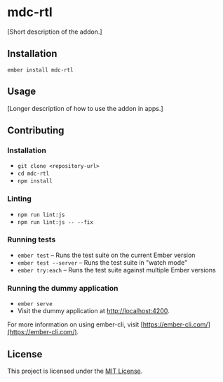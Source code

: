 mdc-rtl
==============================================================================

[Short description of the addon.]

Installation
------------------------------------------------------------------------------

```
ember install mdc-rtl
```


Usage
------------------------------------------------------------------------------

[Longer description of how to use the addon in apps.]


Contributing
------------------------------------------------------------------------------

### Installation

* `git clone <repository-url>`
* `cd mdc-rtl`
* `npm install`

### Linting

* `npm run lint:js`
* `npm run lint:js -- --fix`

### Running tests

* `ember test` – Runs the test suite on the current Ember version
* `ember test --server` – Runs the test suite in "watch mode"
* `ember try:each` – Runs the test suite against multiple Ember versions

### Running the dummy application

* `ember serve`
* Visit the dummy application at [http://localhost:4200](http://localhost:4200).

For more information on using ember-cli, visit [https://ember-cli.com/](https://ember-cli.com/).

License
------------------------------------------------------------------------------

This project is licensed under the [MIT License](LICENSE.md).
